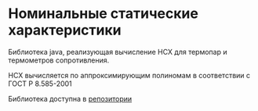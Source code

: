 # Номинальные статические характеристики

Библиотека java, реализующая вычисление НСХ для термопар и термометров сопротивления.

НСХ вычисляется по аппроксимирующим полиномам в соответствии с ГОСТ Р 8.585-2001

Библиотека доступна в [репозитории](https://maven.sergeybochkov.com/#/releases/com/sb/jgrad)
